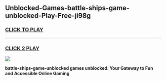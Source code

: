 
## Unblocked-Games-battle-ships-game-unblocked-Play-Free-ji98g
<h3>
<a href="https://premium76.site?title=battle-ships-game-unblocked&ref=19M">CLICK TO PLAY</a></h3>
<hr>

<h3>
<a href="https://premium76.site?title=battle-ships-game-unblocked&ref=19M">CLICK 2 PLAY</a>
  
</h3>

<a href="https://premium76.site?title=battle-ships-game-unblocked&ref=19M"><img src="https://clearcache.store/games.png"></a>


**battle-ships-game-unblocked games unblocked: Your Gateway to Fun and Accessible Online Gaming**
